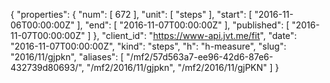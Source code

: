 {
  "properties": {
    "num": [
      672
    ],
    "unit": [
      "steps"
    ],
    "start": [
      "2016-11-06T00:00:00Z"
    ],
    "end": [
      "2016-11-07T00:00:00Z"
    ],
    "published": [
      "2016-11-07T00:00:00Z"
    ]
  },
  "client_id": "https://www-api.jvt.me/fit",
  "date": "2016-11-07T00:00:00Z",
  "kind": "steps",
  "h": "h-measure",
  "slug": "2016/11/gjpkn",
  "aliases": [
    "/mf2/57d563a7-ee96-42d6-87e6-432739d80693/",
    "/mf2/2016/11/gjpkn",
    "/mf2/2016/11/gjPKN"
  ]
}
